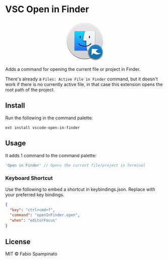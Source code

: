 # VSC Open in Finder

<p align="center">
	<img src="https://raw.githubusercontent.com/fabiospampinato/vscode-open-in-finder/master/resources/logo-128x128.png" alt="Logo">
</p>

Adds a command for opening the current file or project in Finder.

There's already a `Files: Active File in Finder` command, but it doesn't work if there is no currently active file, in that case this extension opens the root path of the project.

## Install

Run the following in the command palette:

```shell
ext install vscode-open-in-finder
```

## Usage

It adds 1 command to the command palette:

```js
'Open in Finder' // Opens the current file/project in Terminal
```

### Keyboard Shortcut

Use the following to embed a shortcut in keybindings.json. Replace with your preferred key bindings.

```json
{
  "key": "ctrl+cmd+f",
  "command": "openInFinder.open",
  "when": "editorFocus"
}
```

## License

MIT © Fabio Spampinato
